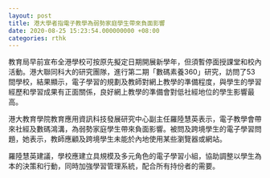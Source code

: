 ```yaml
---
layout: post
title: 港大學者指電子教學為弱勢家庭學生帶來負面影響
date: 2020-08-25 15:23:54.000000000 +08:00
categories: rthk
---
```


教育局早前宣布全港學校可按原先擬定日期開展新學年，但須暫停面授課堂和校內活動。港大聯同科大的研究團隊，進行第二期「數碼素養360」研究，訪問了53間學校，結果顯示，電子學習的規劃及教師對網上教學的準備程度，與學生的學習經歷和學習成果有正面關係，良好網上教學的準備會對低社經地位的學生影響最高。

港大教育學院教育應用資訊科技發展研究中心副主任羅陸慧英表示，電子教學會帶來社經及數碼鴻溝，為弱勢家庭學生帶來負面影響。被問及跨境學生的電子學習問題，她表示，教師應顧及跨境學生未能於內地使用某些瀏覽器或網站。

羅陸慧英建議，學校應建立具規模及多元角色的電子學習小組，協助調整以學生為本的決策和行動，同時加強學習管理系統，配合所有持份者的需要。
